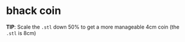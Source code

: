 bhack coin
==========

**TIP**: Scale the ```.stl``` down 50% to get a more manageable 4cm coin (the ```.stl``` is 8cm)
